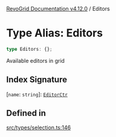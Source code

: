 [RevoGrid Documentation v4.12.0](README.md) / Editors

# Type Alias: Editors

```ts
type Editors: {};
```

Available editors in grid

## Index Signature

 \[`name`: `string`\]: [`EditorCtr`](TypeAlias.EditorCtr.md)

## Defined in

[src/types/selection.ts:146](https://github.com/revolist/revogrid/blob/282605c6faa8e6a115a4a8c5b8668e14fed605a0/src/types/selection.ts#L146)
